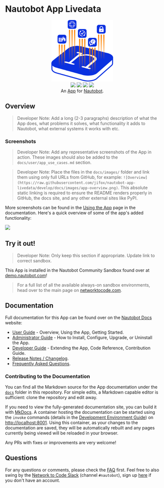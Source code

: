 # Nautobot App Livedata

<!--
Developer Note - Remove Me!

The README will have certain links/images broken until the PR is merged into `develop`. Update the GitHub links with whichever branch you're using (main etc.) if different.

The logo of the project is a placeholder (docs/images/icon-livedata.png) - please replace it with your app icon, making sure it's at least 200x200px and has a transparent background!

To avoid extra work and temporary links, make sure that publishing docs (or merging a PR) is done at the same time as setting up the docs site on RTD, then test everything.
-->

<p align="center">
  <img src="https://raw.githubusercontent.com/jifox/nautobot-app-livedata/develop/docs/images/icon-livedata.png" class="logo" height="200px">
  <br>
  <a href="https://github.com/jifox/nautobot-app-livedata.git/actions"><img src="https://github.com/jifox/nautobot-app-livedata.git/actions/workflows/ci.yml/badge.svg?branch=main"></a>
  <a href="https://github.com/jifox/projects/livedata/en/latest/"><img src="https://readthedocs.org/projects/nautobot-app-livedata/badge/"></a>
  <a href="https://pypi.org/project/livedata/"><img src="https://img.shields.io/pypi/v/livedata"></a>
  <a href="https://pypi.org/project/livedata/"><img src="https://img.shields.io/pypi/dm/livedata"></a>
  <br>
  An <a href="https://networktocode.com/nautobot-apps/">App</a> for <a href="https://nautobot.com/">Nautobot</a>.
</p>

## Overview

> Developer Note: Add a long (2-3 paragraphs) description of what the App does, what problems it solves, what functionality it adds to Nautobot, what external systems it works with etc.

### Screenshots

> Developer Note: Add any representative screenshots of the App in action. These images should also be added to the `docs/user/app_use_cases.md` section.

> Developer Note: Place the files in the `docs/images/` folder and link them using only full URLs from GitHub, for example: `![Overview](https://raw.githubusercontent.com/jifox/nautobot-app-livedata/develop/docs/images/app-overview.png)`. This absolute static linking is required to ensure the README renders properly in GitHub, the docs site, and any other external sites like PyPI.

More screenshots can be found in the [Using the App](https://github.com/jifox/projects/livedata/en/latest/user/app_use_cases/) page in the documentation. Here's a quick overview of some of the app's added functionality:

![](https://raw.githubusercontent.com/jifox/nautobot-app-livedata/develop/docs/images/placeholder.png)

## Try it out!

> Developer Note: Only keep this section if appropriate. Update link to correct sandbox.

This App is installed in the Nautobot Community Sandbox found over at [demo.nautobot.com](https://demo.nautobot.com/)!

> For a full list of all the available always-on sandbox environments, head over to the main page on [networktocode.com](https://www.networktocode.com/nautobot/sandbox-environments/).

## Documentation

Full documentation for this App can be found over on the [Nautobot Docs](https://github.com/jifox/) website:

- [User Guide](https://github.com/jifox/projects/livedata/en/latest/user/app_overview/) - Overview, Using the App, Getting Started.
- [Administrator Guide](https://github.com/jifox/projects/livedata/en/latest/admin/install/) - How to Install, Configure, Upgrade, or Uninstall the App.
- [Developer Guide](https://github.com/jifox/projects/livedata/en/latest/dev/contributing/) - Extending the App, Code Reference, Contribution Guide.
- [Release Notes / Changelog](https://github.com/jifox/projects/livedata/en/latest/admin/release_notes/).
- [Frequently Asked Questions](https://github.com/jifox/projects/livedata/en/latest/user/faq/).

### Contributing to the Documentation

You can find all the Markdown source for the App documentation under the [`docs`](https://github.com/jifox/nautobot-app-livedata.git/tree/develop/docs) folder in this repository. For simple edits, a Markdown capable editor is sufficient: clone the repository and edit away.

If you need to view the fully-generated documentation site, you can build it with [MkDocs](https://www.mkdocs.org/). A container hosting the documentation can be started using the `invoke` commands (details in the [Development Environment Guide](https://github.com/jifox/projects/livedata/en/latest/dev/dev_environment/#docker-development-environment)) on [http://localhost:8001](http://localhost:8001). Using this container, as your changes to the documentation are saved, they will be automatically rebuilt and any pages currently being viewed will be reloaded in your browser.

Any PRs with fixes or improvements are very welcome!

## Questions

For any questions or comments, please check the [FAQ](https://github.com/jifox/projects/livedata/en/latest/user/faq/) first. Feel free to also swing by the [Network to Code Slack](https://networktocode.slack.com/) (channel `#nautobot`), sign up [here](http://slack.networktocode.com/) if you don't have an account.
